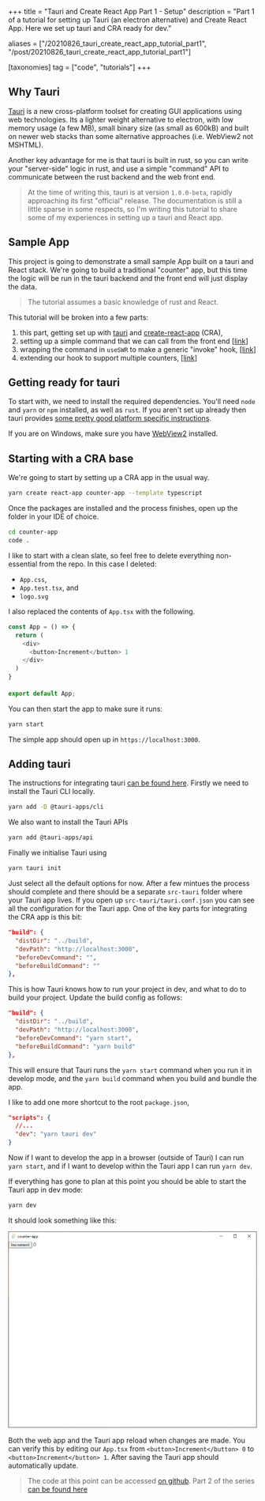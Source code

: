 +++
title = "Tauri and Create React App Part 1 - Setup"
description = "Part 1 of a tutorial for setting up Tauri (an electron alternative) and Create React App. Here we set up tauri and CRA ready for dev."

aliases = ["/20210826_tauri_create_react_app_tutorial_part1", "/post/20210826_tauri_create_react_app_tutorial_part1"]

[taxonomies]
tag = ["code", "tutorials"]
+++

## Why Tauri

[Tauri](https://tauri.studio) is a new cross-platform toolset for creating GUI
applications using web technologies. Its a lighter weight alternative to
electron, with low memory usage (a few MB), small binary size (as small as
600kB) and built on newer web stacks than some alternative approaches (i.e.
WebView2 not MSHTML).

Another key advantage for me is that tauri is built in rust, so you can write
your "server-side" logic in rust, and use a simple "command" API to communicate
between the rust backend and the web front end.

> At the time of writing this, tauri is at version `1.0.0-beta`, rapidly
> approaching its first "official" release. The documentation is still a little
> sparse in some respects, so I'm writing this tutorial to share some of my
> experiences in setting up a tauri and React app.

## Sample App

This project is going to demonstrate a small sample App built on a tauri and
React stack. We're going to build a traditional "counter" app, but this time the
logic will be run in the tauri backend and the front end will just display the
data.

> The tutorial assumes a basic knowledge of rust and React.

This tutorial will be broken into a few parts:

1) this part, getting set up with [tauri](https://tauri.studio/) and
   [create-react-app](https://create-react-app.dev/) (CRA),
2) setting up a simple command that we can call from the front end
   [[link](/post/20210827_tauri_create_react_app_tutorial_part2)]
3) wrapping the command in `useSWR` to make a generic "invoke" hook,
   [[link](/post/20210828_tauri_create_react_app_tutorial_part3)]
4) extending our hook to support multiple counters,
   [[link](/post/20210829_tauri_create_react_app_tutorial_part4)]

## Getting ready for tauri

To start with, we need to install the required dependencies. You'll need `node`
and `yarn` or `npm` installed, as well as `rust`. If you aren't set up already
then tauri provides [some pretty good platform specific
instructions](https://tauri.studio/en/docs/getting-started/setup-linux).

If you are on Windows, make sure you have
[WebView2](https://tauri.studio/en/docs/getting-started/setup-windows#4-install-webview2)
installed.

## Starting with a CRA base

We're going to start by setting up a CRA app in the usual way.

```bash
yarn create react-app counter-app --template typescript
```

Once the packages are installed and the process finishes, open up the folder in
your IDE of choice.

```bash
cd counter-app
code .
```

I like to start with a clean slate, so feel free to delete everything
non-essential from the repo. In this case I deleted:

- `App.css`,
- `App.test.tsx`, and
- `logo.svg`

I also replaced the contents of `App.tsx` with the following.

```typescript
const App = () => {
  return (
    <div>
      <button>Increment</button> 1
    </div>
  )
}

export default App;
```

You can then start the app to make sure it runs:

```bash
yarn start
```

The simple app should open up in `https://localhost:3000`.

## Adding tauri

The instructions for integrating tauri [can be found
here](https://tauri.studio/en/docs/usage/development/integration). Firstly we
need to install the Tauri CLI locally.

```bash
yarn add -D @tauri-apps/cli
```

We also want to install the Tauri APIs

```bash
yarn add @tauri-apps/api
```

Finally we initialise Tauri using

```bash
yarn tauri init
```

Just select all the default options for now. After a few mintues the process
should complete and there should be a separate `src-tauri` folder where your
Tauri app lives. If you open up `src-tauri/tauri.conf.json` you can see all the
configuration for the Tauri app. One of the key parts for integrating the CRA
app is this bit:

```json
"build": {
  "distDir": "../build",
  "devPath": "http://localhost:3000",
  "beforeDevCommand": "",
  "beforeBuildCommand": ""
},
```

This is how Tauri knows how to run your project in dev, and what to do to build
your project. Update the build config as follows:

```json
"build": {
  "distDir": "../build",
  "devPath": "http://localhost:3000",
  "beforeDevCommand": "yarn start",
  "beforeBuildCommand": "yarn build"
},
```

This will ensure that Tauri runs the `yarn start` command when you run it in
develop mode, and the `yarn build` command when you build and bundle the app.

I like to add one more shortcut to the root `package.json`,

```json
"scripts": {
  //...
  "dev": "yarn tauri dev"
}
```

Now if I want to develop the app in a browser (outside of Tauri) I can run `yarn
start`, and if I want to develop within the Tauri app I can run `yarn dev`.

If everything has gone to plan at this point you should be able to start the
Tauri app in dev mode:

```bash
yarn dev
```

It should look something like this:

![The basic Tauri app window](tauri-step1.png)

Both the web app and the Tauri app reload when changes are made. You can verify
this by editing our `App.tsx` from `<button>Increment</button> 0` to
`<button>Increment</button> 1`. After saving the Tauri app should automatically
update.

> The code at this point can be accessed [on
> github](https://github.com/will-hart/tauri-cra-tutorial/tree/283a4196665c9c014046206fc832c7efb7e31357).
> Part 2 of the series [can be found
> here](/post/20210827_tauri_create_react_app_tutorial_part2)
